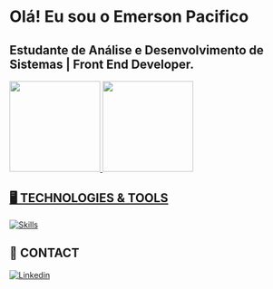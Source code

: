 
# Olá! Eu sou o Emerson Pacifico 

## Estudante de Análise e Desenvolvimento de Sistemas | Front End Developer.

<div>
  <a href="https://github.com/anakessia">
  <img height="160em" src="https://github-readme-stats.vercel.app/api?username=emersonpacifico&theme=dark&show_icons=true"/>
  <img height="160em" src="https://github-readme-stats.vercel.app/api/top-langs/?username=emerson&layout=compact&langs_count=7&theme=dark"/>
</div>

 ## 🖥️ TECHNOLOGIES & TOOLS
	
[![Skills](https://devicons.dev.br/icons?icon=Javascript,Html,Css,Figma,Xd,Photoshop,Git,Github,Vscode&theme=dark)](https://devicons.dev.br/)
  
 ## 👋 CONTACT
  

[![Linkedin](https://img.shields.io/badge/LinkedIn-0077B5?style=for-the-badge&logo=linkedin&logoColor=white)](https://www.linkedin.com/in/emersonpacifico/)

